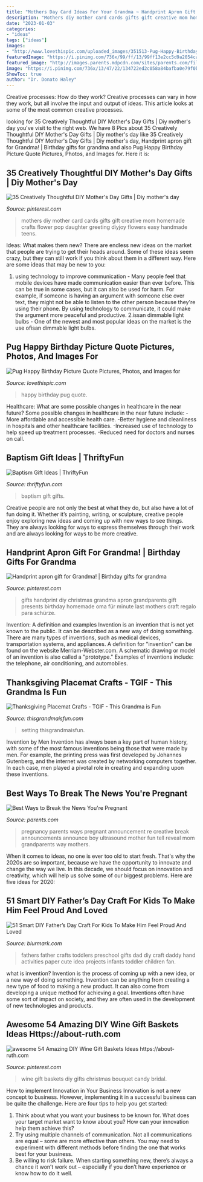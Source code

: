 ```yaml
---
title: "Mothers Day Card Ideas For Your Grandma ~ Handprint Apron Gift For Grandma!"
description: "Mothers diy mother card cards gifts gift creative mom homemade crafts flower pop daughter greeting diyjoy flowers easy handmade teens"
date: "2023-01-03"
categories:
- "ideas"
tags: ["ideas"]
images:
- "http://www.lovethispic.com/uploaded_images/351513-Pug-Happy-Birthday-Picture-Quote.jpg"
featuredImage: "https://i.pinimg.com/736x/99/ff/13/99ff13e2cc5d9a2054cabd1abf166aa9--handprint-gifts-for-dad-handprint-apron.jpg"
featured_image: "http://images.parents.mdpcdn.com/sites/parents.com/files/styles/width_360/public/images/p_celineX.jpg"
image: "https://i.pinimg.com/736x/13/47/22/134722ed2c058a84bafba0e79f0b852f--diy-mothers-day-gifts-from-daughter-crafts-mothers-day-card-ideas-for-teens.jpg"
ShowToc: true
author: "Dr. Donato Haley"
---
```



Creative processes: How do they work?
Creative processes can vary in how they work, but all involve the input and output of ideas. This article looks at some of the most common creative processes.

	

		
looking for 35 Creatively Thoughtful DIY Mother&#039;s Day Gifts | Diy mother&#039;s day you've visit to the right web. We have 8 Pics about 35 Creatively Thoughtful DIY Mother&#039;s Day Gifts | Diy mother&#039;s day like 35 Creatively Thoughtful DIY Mother&#039;s Day Gifts | Diy mother&#039;s day, Handprint apron gift for Grandma! | Birthday gifts for grandma and also Pug Happy Birthday Picture Quote Pictures, Photos, and Images for. Here it is:
		
    
## 35 Creatively Thoughtful DIY Mother&#039;s Day Gifts | Diy Mother&#039;s Day

<img loading=lazy src="https://i.pinimg.com/736x/13/47/22/134722ed2c058a84bafba0e79f0b852f--diy-mothers-day-gifts-from-daughter-crafts-mothers-day-card-ideas-for-teens.jpg" onerror="this.onerror=null;this.src='https://tse4.mm.bing.net/th?id=OIP.qZ7zTVzB-j1yOMZWtsx_kQHaPZ&amp;pid=15.1';" alt="35 Creatively Thoughtful DIY Mother&#039;s Day Gifts | Diy mother&#039;s day">

_Source: pinterest.com_

>mothers diy mother card cards gifts gift creative mom homemade crafts flower pop daughter greeting diyjoy flowers easy handmade teens. 

	

Ideas: What makes them new?
There are endless new ideas on the market that people are trying to get their heads around. Some of these ideas seem crazy, but they can still work if you think about them in a different way. Here are some ideas that may be new to you: 
1. using technology to improve communication - Many people feel that mobile devices have made communication easier than ever before. This can be true in some cases, but it can also be used for harm. For example, if someone is having an argument with someone else over text, they might not be able to listen to the other person because they're using their phone. By using technology to communicate, it could make the argument more peaceful and productive. 
2.issan dimmable light bulbs - One of the newest and most popular ideas on the market is the use ofisan dimmable light bulbs.

    
## Pug Happy Birthday Picture Quote Pictures, Photos, And Images For

<img loading=lazy src="http://www.lovethispic.com/uploaded_images/351513-Pug-Happy-Birthday-Picture-Quote.jpg" onerror="this.onerror=null;this.src='https://tse4.mm.bing.net/th?id=OIP.eLzvc0blpFqdw6bVcqoH5gAAAA&amp;pid=15.1';" alt="Pug Happy Birthday Picture Quote Pictures, Photos, and Images for">

_Source: lovethispic.com_

>happy birthday pug quote. 

	

Healthcare: What are some possible changes in healthcare in the near future?
Some possible changes in healthcare in the near future include: 
-More affordable and accessible health care. 
-Better hygiene and cleanliness in hospitals and other healthcare facilities. 
-Increased use of technology to help speed up treatment processes. 
-Reduced need for doctors and nurses on call.

    
## Baptism Gift Ideas | ThriftyFun

<img loading=lazy src="https://img.thrfun.com/img/015/333/baptism_gift_x.jpg" onerror="this.onerror=null;this.src='https://tse2.mm.bing.net/th?id=OIP.aj50MqoJlC6f3LiSzK43DwHaKk&amp;pid=15.1';" alt="Baptism Gift Ideas | ThriftyFun">

_Source: thriftyfun.com_

>baptism gift gifts. 

	

Creative people are not only the best at what they do, but also have a lot of fun doing it. Whether it’s painting, writing, or sculpture, creative people enjoy exploring new ideas and coming up with new ways to see things. They are always looking for ways to express themselves through their work and are always looking for ways to be more creative.

    
## Handprint Apron Gift For Grandma! | Birthday Gifts For Grandma

<img loading=lazy src="https://i.pinimg.com/736x/99/ff/13/99ff13e2cc5d9a2054cabd1abf166aa9--handprint-gifts-for-dad-handprint-apron.jpg" onerror="this.onerror=null;this.src='https://tse4.mm.bing.net/th?id=OIP.wiyWp2o9Y7Bq6VbJ9Cg4TgHaH8&amp;pid=15.1';" alt="Handprint apron gift for Grandma! | Birthday gifts for grandma">

_Source: pinterest.com_

>gifts handprint diy christmas grandma apron grandparents gift presents birthday homemade oma für minute last mothers craft regalo para schürze. 

	

Invention: A definition and examples
Invention is an invention that is not yet known to the public. It can be described as a new way of doing something. There are many types of inventions, such as medical devices, transportation systems, and appliances. 
A definition for "invention" can be found on the website Merriam-Webster.com. A schematic drawing or model of an invention is also called a "prototype." 
Examples of inventions include: the telephone, air conditioning, and automobiles.

    
## Thanksgiving Placemat Crafts - TGIF - This Grandma Is Fun

<img loading=lazy src="https://www.thisgrandmaisfun.com/wp-content/uploads/2015/09/PicMonkey-Collage.jpg" onerror="this.onerror=null;this.src='https://tse3.mm.bing.net/th?id=OIP.RbTaH1ORBZby8jdzATDVQQHaHa&amp;pid=15.1';" alt="Thanksgiving Placemat Crafts - TGIF - This Grandma is Fun">

_Source: thisgrandmaisfun.com_

>setting thisgrandmaisfun. 

	

Invention by Men
Invention has always been a key part of human history, with some of the most famous inventions being those that were made by men. For example, the printing press was first developed by Johannes Gutenberg, and the internet was created by networking computers together. In each case, men played a pivotal role in creating and expanding upon these inventions.

    
## Best Ways To Break The News You&#039;re Pregnant

<img loading=lazy src="http://images.parents.mdpcdn.com/sites/parents.com/files/styles/width_360/public/images/p_celineX.jpg" onerror="this.onerror=null;this.src='https://tse3.mm.bing.net/th?id=OIP.zUpqc4V2hlq6XUXwTS1GuwAAAA&amp;pid=15.1';" alt="Best Ways to Break the News You&#039;re Pregnant">

_Source: parents.com_

>pregnancy parents ways pregnant announcement re creative break announcements announce boy ultrasound mother fun tell reveal mom grandparents way mothers. 

	

When it comes to ideas, no one is ever too old to start fresh. That's why the 2020s are so important, because we have the opportunity to innovate and change the way we live. In this decade, we should focus on innovation and creativity, which will help us solve some of our biggest problems. Here are five ideas for 2020:

    
## 51 Smart DIY Father’s Day Craft For Kids To Make Him Feel Proud And Loved

<img loading=lazy src="http://www.blurmark.com/wp-content/uploads/2017/05/Hand-Print-Carft.jpg" onerror="this.onerror=null;this.src='https://tse2.mm.bing.net/th?id=OIP.W95AcllBWffhr83pra4R7wHaJ4&amp;pid=15.1';" alt="51 Smart DIY Father’s Day Craft For Kids To Make Him Feel Proud And Loved">

_Source: blurmark.com_

>fathers father crafts toddlers preschool gifts dad diy craft daddy hand activities paper cute idea projects infants toddler children fan. 

	

what is invention?
Invention is the process of coming up with a new idea, or a new way of doing something. Invention can be anything from creating a new type of food to making a new product. It can also come from developing a unique method for achieving a goal. Inventions often have some sort of impact on society, and they are often used in the development of new technologies and products.

    
## Awesome 54 Amazing DIY Wine Gift Baskets Ideas Https://about-ruth.com

<img loading=lazy src="https://i.pinimg.com/originals/52/ae/36/52ae365463686a5e8fdf305877f790db.jpg" onerror="this.onerror=null;this.src='https://tse4.mm.bing.net/th?id=OIP.5lA8E628LvOCkgatVsR2igHaLH&amp;pid=15.1';" alt="awesome 54 Amazing DIY Wine Gift Baskets Ideas https://about-ruth.com">

_Source: pinterest.com_

>wine gift baskets diy gifts christmas bouquet candy bridal. 

	

How to implement Innovation in Your Business
Innovation is not a new concept to business. However, implementing it in a successful business can be quite the challenge. Here are four tips to help you get started: 
1. Think about what you want your business to be known for. What does your target market want to know about you? How can your innovation help them achieve this? 
2. Try using multiple channels of communication. Not all communications are equal – some are more effective than others. You may need to experiment with different methods before finding the one that works best for your business. 
3. Be willing to risk failure. When starting something new, there’s always a chance it won’t work out – especially if you don’t have experience or know how to do it well.

